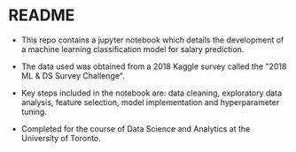 # README

- This repo contains a jupyter notebook which details the development of a machine learning classification model for salary prediction.

- The data used was obtained from a 2018 Kaggle survey called the "2018 ML & DS Survey Challenge".

- Key steps included in the notebook are: data cleaning, exploratory data analysis, feature selection, model implementation and hyperparameter tuning.

- Completed for the course of Data Science and Analytics at the University of Toronto.

